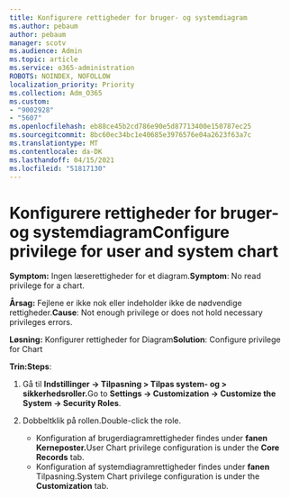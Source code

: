 ```yaml
---
title: Konfigurere rettigheder for bruger- og systemdiagram
ms.author: pebaum
author: pebaum
manager: scotv
ms.audience: Admin
ms.topic: article
ms.service: o365-administration
ROBOTS: NOINDEX, NOFOLLOW
localization_priority: Priority
ms.collection: Adm_O365
ms.custom:
- "9002928"
- "5607"
ms.openlocfilehash: eb88ce45b2cd786e90e5d87713400e150787ec25
ms.sourcegitcommit: 8bc60ec34bc1e40685e3976576e04a2623f63a7c
ms.translationtype: MT
ms.contentlocale: da-DK
ms.lasthandoff: 04/15/2021
ms.locfileid: "51817130"
---
```

# <a name="configure-privilege-for-user-and-system-chart"></a><span data-ttu-id="8bae8-102">Konfigurere rettigheder for bruger- og systemdiagram</span><span class="sxs-lookup"><span data-stu-id="8bae8-102">Configure privilege for user and system chart</span></span>

<span data-ttu-id="8bae8-103">**Symptom:** Ingen læserettigheder for et diagram.</span><span class="sxs-lookup"><span data-stu-id="8bae8-103">**Symptom**: No read privilege for a chart.</span></span>

<span data-ttu-id="8bae8-104">**Årsag:** Fejlene er ikke nok eller indeholder ikke de nødvendige rettigheder.</span><span class="sxs-lookup"><span data-stu-id="8bae8-104">**Cause**: Not enough privilege or does not hold necessary privileges errors.</span></span>

<span data-ttu-id="8bae8-105">**Løsning:** Konfigurer rettigheder for Diagram</span><span class="sxs-lookup"><span data-stu-id="8bae8-105">**Solution**: Configure privilege for Chart</span></span>

<span data-ttu-id="8bae8-106">**Trin:**</span><span class="sxs-lookup"><span data-stu-id="8bae8-106">**Steps**:</span></span>

1. <span data-ttu-id="8bae8-107">Gå til **Indstillinger -> Tilpasning > Tilpas system- og > sikkerhedsroller.**</span><span class="sxs-lookup"><span data-stu-id="8bae8-107">Go to **Settings -> Customization -> Customize the System -> Security Roles**.</span></span>

2. <span data-ttu-id="8bae8-108">Dobbeltklik på rollen.</span><span class="sxs-lookup"><span data-stu-id="8bae8-108">Double-click the role.</span></span>

    - <span data-ttu-id="8bae8-109">Konfiguration af brugerdiagramrettigheder findes under **fanen Kerneposter.**</span><span class="sxs-lookup"><span data-stu-id="8bae8-109">User Chart privilege configuration is under the **Core Records** tab.</span></span>
    - <span data-ttu-id="8bae8-110">Konfiguration af systemdiagramrettigheder findes under **fanen** Tilpasning.</span><span class="sxs-lookup"><span data-stu-id="8bae8-110">System Chart privilege configuration is under the **Customization** tab.</span></span>
